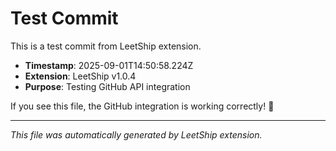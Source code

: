 # Test Commit

This is a test commit from LeetShip extension.

- **Timestamp**: 2025-09-01T14:50:58.224Z
- **Extension**: LeetShip v1.0.4
- **Purpose**: Testing GitHub API integration

If you see this file, the GitHub integration is working correctly! 🎉

---

*This file was automatically generated by LeetShip extension.*